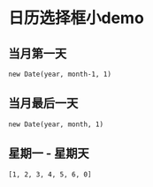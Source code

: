 # 日历选择框小demo
## 当月第一天
```
new Date(year, month-1, 1)
```
## 当月最后一天
```
new Date(year, month, 1)
```
## 星期一 - 星期天
```
[1, 2, 3, 4, 5, 6, 0]
```